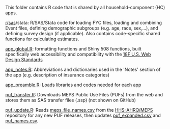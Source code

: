 This folder contains R code that is shared by all household-component (HC) apps.

[r](r)/[sas](sas)/stata: R/SAS/Stata code for loading FYC files, loading and combining Event files, defining demographic subgroups (e.g. age, race, sex,...), and defining survey design (if applicable). Also contains code-specific shared functions for calculating estimates.

[app_global.R](app_global.R): formatting functions and Shiny 508 functions, built specifically web accessibility and compatibility with the [18F U.S. Web Design Standards](https://standards.usa.gov/)

[app_notes.R](app_notes.R): Abbreviations and dictionaries used in the 'Notes' section of the app (e.g. description of insurance categories)

[app_preamble.R](app_preamble.R): Loads libraries and codes needed for each app

[puf_transfer.R](puf_transfer.R): Downloads MEPS Public Use Files (PUFs) from the web and stores them as SAS transfer files (.ssp) (not shown on GitHub)

[puf_update.R](puf_update.R): Reads [meps_file_names.csv](https://github.com/HHS-AHRQ/MEPS/blob/master/Quick_Reference_Guides/meps_file_names.csv) from the [HHS-AHRQ/MEPS](https://github.com/HHS-AHRQ/MEPS) repository for any new PUF releases, then updates [puf_expanded.csv](puf_expanded.csv) and [puf_names.csv](puf_names.csv).